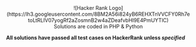 <center> ![Hacker Rank Logo](https://lh3.googleusercontent.com/8BM2A56i824yB6REHXTnVVCFY0Rh7etoLtRLIV07yogRf2aZosmnB2w4aZDeafvbHI9E4PmUYTlC)</center>

<center>Solutions are coded in PHP & Python</center>

**All solutions have passed all test cases on HackerRank unless *specified***




